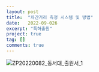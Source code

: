 ```yaml
---
layout: post
title:  "차간거리 측정 시스템 및 방법"
date:   2022-09-026
excerpt: "특허출원"
project: true
tag: []
comments: true
---
```


![ZP20220082_동서대_출원서_1](https://user-images.githubusercontent.com/70894372/192193244-48588479-0581-4d8f-8e1e-5bc25f1e9e24.png)
